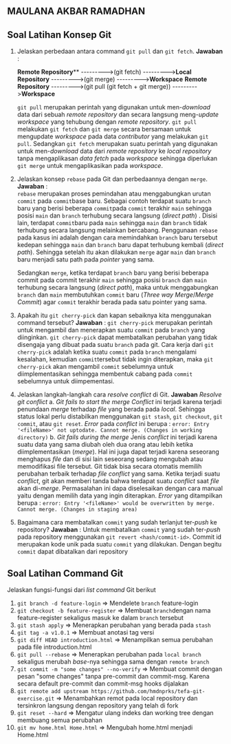 ﻿## MAULANA AKBAR RAMADHAN
## Soal Latihan Konsep Git
1.  Jelaskan perbedaan antara command  `git pull`  dan  `git fetch`.
	**Jawaban** :
	
	**Remote Repository**** --------->(git fetch) --------->**Local Repository** --------->(git merge) --------->**Workspace**
	**Remote Repository** --------->(git pull (git fetch + git merge)) --------->**Workspace**
	
	`git pull` merupakan perintah yang digunakan untuk men-*download* data dari sebuah *remote repository* dan secara langsung meng-*update* *workspace* yang tehubung dengan *remote repository*.  `git pull` melakukan `git fetch` dan `git merge` secara bersamaan untuk mengupdate *workspace* pada data *contributor* yang melakukan `git pull`.
	Sedangkan `git fetch` merupakan suatu perintah yang digunakan untuk men-*download* data dari *remote repository* ke *local repository* tanpa mengaplikasan *data fetch* pada *workspace* sehingga diperlukan `git merge` untuk mengaplikasikan pada *workspace*.
	
2.  Jelaskan konsep  `rebase`  pada Git dan perbedaannya dengan  `merge`.
	**Jawaban** :    
	 `rebase` merupakan proses pemindahan atau menggabungkan urutan `commit` pada `commit`base baru. Sebagai contoh terdapat suatu `branch` baru yang berisi beberapa `commit`pada `commit` terakhir `main` sehingga posisi `main` dan `branch` terhubung secara langsung (*direct path*) . Disisi lain, terdapat `commit`baru pada `main` sehingga `main` dan `branch` tidak terhubung secara langsung melainkan bercabang. Penggunaan `rebase` pada kasus ini adalah dengan cara memindahkan `branch` baru tersebut kedepan sehingga `main` dan `branch` baru dapat terhubung kembali (*direct path*). Sehingga setelah itu akan dilakukan `merge` agar `main` dan `branch` baru menjadi satu path pada *pointer* yang sama.

	Sedangkan `merge`, ketika terdapat `branch` baru yang berisi beberapa commit pada commit terakhir `main` sehingga posisi `branch` dan `main` terhubung secara langsung (*direct path*), maka untuk menggabungkan `branch` dan `main` membutuhkan `commit` baru (*Three way Merge*/*Merge Commit*) agar `commit` terakhir berada pada satu pointer yang sama.
	
		
3.  Apakah itu  `git cherry-pick`  dan kapan sebaiknya kita menggunakan command tersebut?
	**Jawaban** :
	`git cherry-pick` merupakan perintah untuk mengambil dan menerapkan suatu `commit` pada `branch` yang diinginkan. `git cherry-pick` dapat membatalkan perubahan yang tidak disengaja yang dibuat pada suatu `branch` pada git. Cara kerja dari `git cherry-pick` adalah ketika suatu `commit`  pada `branch` mengalami kesalahan, kemudian `commit`tersebut tidak ingin diterapkan, maka `git cherry-pick` akan mengambil `commit` sebelumnya untuk diimplementasikan sehingga membentuk cabang pada `commit` sebelumnya untuk diimpementasi. 

4.  Jelaskan langkah-langkah cara  _resolve conflict_  di Git.
	**Jawaban** 
	*Resolve git conflict*
	a. *Git fails to start the merge*
		*Conflict* ini terjadi karena terjadi penundaan *merge* terhadap *file* yang berada pada *local*. Sehingga status lokal perlu distabilkan menggunakan `git stash`, `git checkout`, `git commit`, atau `git reset`. *Error* pada *conflict* ini berupa : `error: Entry '<fileName>' not uptodate. Cannot merge. (Changes in working directory)`
	b. *Git fails during the merge*
	Jenis *conflict* ini terjadi karena suatu data yang sama diubah oleh dua orang atau lebih ketika diimplementasikan (*merge*). Hal ini juga dapat terjadi karena seseorang menghapus *file* dan di sisi lain seseorang sedang mengubah atau memodifikasi file tersebut. Git tidak bisa secara otomatis memilih perubahan terbaik terhadap *file conflict* yang sama. Ketika terjadi suatu *conflict*, git akan memberi tanda bahwa terdapat suatu *conflict* saat *file* akan di-*merge*. Permasalahan ini dapa diselesaikan dengan cara manual yaitu dengan memilih data yang ingin diterapkan. *Error* yang ditampilkan berupa : `error: Entry '<fileName>' would be overwritten by merge. Cannot merge. (Changes in staging area)`
		
5.  Bagaimana cara membatalkan  `commit`  yang sudah terlanjut ter-_push_  ke repository?
	**Jawaban** :
	Untuk membatalkan `commit` yang sudah ter-*push* pada repository menggunakan `git revert <hash/commit-id>`. Commit id merupakan kode unik pada suatu `commit` yang dilakukan. Dengan begitu `commit` dapat dibatalkan dari repository

## Soal Latihan Command Git

Jelaskan fungsi-fungsi dari  _list command_  Git berikut

1.  `git branch -d feature-login`
	=> Mendelete `branch` feature-login
2.  `git checkout -b feature-register`
	=> Membuat `branch`dengan nama feature-register sekaligus masuk ke dalam `branch` tersebut 
3.  `git stash apply`
	=> Menerapkan perubahan yang berada pada `stash`
4.  `git tag -a v1.0.1`
	=> Membuat anotasi tag versi
5.  `git diff HEAD introduction.html`
	=> Menampilkan semua perubahan pada file introduction.html
6.  `git pull --rebase`
	=> Menerapkan perubahan pada `local branch` sekaligus merubah *base*-nya sehingga sama dengan `remote branch`
7.  `git commit -m "some changes" --no-verify`
	=> Membuat commit dengan pesan "some changes" tanpa pre-commit dan commit-msg. Karena secara default pre-commit dan commit-msg hooks dijalakan
8.  `git remote add upstream https://github.com/hmdnprks/tefa-git-exercise.git`
	=> Menambahkan remot pada local repository dan tersinkron langsung dengan repository yang telah di fork
9.  `git reset --hard` 
	=> Mengatur ulang indeks dan working tree dengan membuang semua perubahan
10. `git mv home.html Home.html`
	=> Mengubah home.html menjadi Home.html
